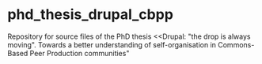 # phd_thesis_drupal_cbpp
Repository for source files of the PhD thesis &lt;&lt;Drupal: "the drop is always moving". Towards a better understanding of self-organisation in Commons-Based Peer Production communities"
